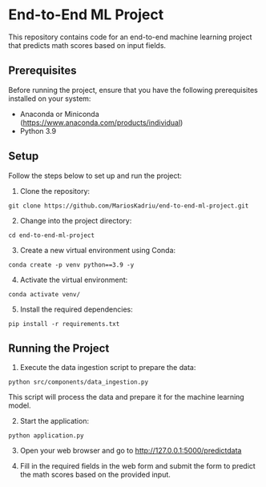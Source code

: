# End-to-End ML Project

This repository contains code for an end-to-end machine learning project that predicts math scores based on input fields.

## Prerequisites

Before running the project, ensure that you have the following prerequisites installed on your system:

- Anaconda or Miniconda (https://www.anaconda.com/products/individual)
- Python 3.9

## Setup

Follow the steps below to set up and run the project:

1. Clone the repository:

```shell
git clone https://github.com/MariosKadriu/end-to-end-ml-project.git
```

2. Change into the project directory:

```shell
cd end-to-end-ml-project
```

3. Create a new virtual environment using Conda:

```shell
conda create -p venv python==3.9 -y
```

4. Activate the virtual environment:

```shell
conda activate venv/
```

5. Install the required dependencies:

```shell
pip install -r requirements.txt
```

## Running the Project

1. Execute the data ingestion script to prepare the data:
```shell
python src/components/data_ingestion.py
```

This script will process the data and prepare it for the machine learning model.

2. Start the application:
```shell
python application.py
```

3. Open your web browser and go to http://127.0.0.1:5000/predictdata

4. Fill in the required fields in the web form and submit the form to predict the math scores based on the provided input.
